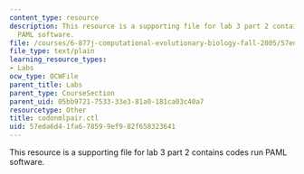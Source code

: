 ```yaml
---
content_type: resource
description: This resource is a supporting file for lab 3 part 2 contains codes run
  PAML software.
file: /courses/6-877j-computational-evolutionary-biology-fall-2005/57eda6d41fa678599ef982f658323641_codonmlpair.ctl
file_type: text/plain
learning_resource_types:
- Labs
ocw_type: OCWFile
parent_title: Labs
parent_type: CourseSection
parent_uid: 05bb9721-7533-33e3-81a0-181ca03c40a7
resourcetype: Other
title: codonmlpair.ctl
uid: 57eda6d4-1fa6-7859-9ef9-82f658323641
---
```

This resource is a supporting file for lab 3 part 2 contains codes run PAML software.

